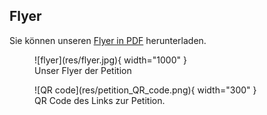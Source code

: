 ## Flyer

Sie können unseren [Flyer in PDF](res/flyer.pdf) herunterladen.

<figure markdown>
  ![flyer](res/flyer.jpg){ width="1000" }
  <figcaption>Unser Flyer der Petition</figcaption>
</figure>


<figure markdown>
  ![QR code](res/petition_QR_code.png){ width="300" }
  <figcaption>QR Code des Links zur Petition. </figcaption>
</figure>
